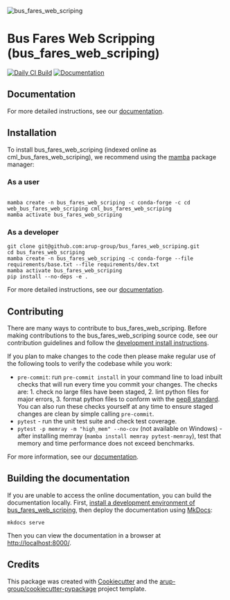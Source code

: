 <!--- the "--8<--" html comments define what part of the README to add to the index page of the documentation -->
<!--- --8<-- [start:docs] -->
![bus_fares_web_scriping](resources/logos/title.png)

# Bus Fares Web Scripping (bus_fares_web_scriping)

[![Daily CI Build](https://github.com/arup-group/bus_fares_web_scriping/actions/workflows/daily-scheduled-ci.yml/badge.svg)](https://github.com/arup-group/bus_fares_web_scriping/actions/workflows/daily-scheduled-ci.yml)
[![Documentation](https://github.com/arup-group/bus_fares_web_scriping/actions/workflows/pages/pages-build-deployment/badge.svg?branch=gh-pages)](https://arup-group.github.io/bus_fares_web_scriping)

<!--- --8<-- [end:docs] -->

## Documentation

For more detailed instructions, see our [documentation](https://arup-group.github.io/bus_fares_web_scriping/latest).

## Installation

To install bus_fares_web_scriping
 (indexed online as cml_bus_fares_web_scriping), we recommend using the [mamba](https://mamba.readthedocs.io/en/latest/index.html) package manager:

### As a user
<!--- --8<-- [start:docs-install-user] -->

``` shell

mamba create -n bus_fares_web_scriping -c conda-forge -c cd web_bus_fares_web_scriping cml_bus_fares_web_scriping
mamba activate bus_fares_web_scriping

```
<!--- --8<-- [end:docs-install-user] -->

### As a developer
<!--- --8<-- [start:docs-install-dev] -->
``` shell
git clone git@github.com:arup-group/bus_fares_web_scriping.git
cd bus_fares_web_scriping
mamba create -n bus_fares_web_scriping -c conda-forge --file requirements/base.txt --file requirements/dev.txt
mamba activate bus_fares_web_scriping
pip install --no-deps -e .
```
<!--- --8<-- [end:docs-install-dev] -->
For more detailed instructions, see our [documentation](https://arup-group.github.io/bus_fares_web_scriping/latest/installation/).

## Contributing

There are many ways to contribute to bus_fares_web_scriping.
Before making contributions to the bus_fares_web_scriping source code, see our contribution guidelines and follow the [development install instructions](#as-a-developer).

If you plan to make changes to the code then please make regular use of the following tools to verify the codebase while you work:

- `pre-commit`: run `pre-commit install` in your command line to load inbuilt checks that will run every time you commit your changes.
The checks are: 1. check no large files have been staged, 2. lint python files for major errors, 3. format python files to conform with the [pep8 standard](https://peps.python.org/pep-0008/).
You can also run these checks yourself at any time to ensure staged changes are clean by simple calling `pre-commit`.
- `pytest` - run the unit test suite and check test coverage.
- `pytest -p memray -m "high_mem" --no-cov` (not available on Windows) - after installing memray (`mamba install memray pytest-memray`), test that memory and time performance does not exceed benchmarks.

For more information, see our [documentation](https://arup-group.github.io/bus_fares_web_scriping/latest/contributing/).

## Building the documentation

If you are unable to access the online documentation, you can build the documentation locally.
First, [install a development environment of bus_fares_web_scriping](https://arup-group.github.io/bus_fares_web_scriping/latest/contributing/coding/), then deploy the documentation using [MkDocs](https://www.mkdocs.org/):

``` shell
mkdocs serve
```

Then you can view the documentation in a browser at <http://localhost:8000/>.

## Credits

This package was created with [Cookiecutter](https://github.com/audreyr/cookiecutter) and the [arup-group/cookiecutter-pypackage](https://github.com/arup-group/cookiecutter-pypackage) project template.